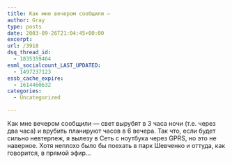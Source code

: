 ```yaml
---
title: Как мне вечером сообщили —
author: Gray
type: posts
date: 2003-09-26T21:04:45+00:00
excerpt:
url: /3918
dsq_thread_id:
  - 1835359464
esml_socialcount_LAST_UPDATED:
  - 1497237123
essb_cache_expire:
  - 1614460632
categories:
  - Uncategorized

---
```








Как мне вечером сообщили &#8212; свет вырубят в 3 часа ночи (т.е. через два часа) и врубить планируют часов в 6 вечера. Так что, если будет сильно невтерпеж, я вылезу в Сеть с ноутбука через GPRS, но это не наверное. Хотя неплохо было бы поехать в парк Шевченко и оттуда, как говорится, в прямой эфир&#8230;
